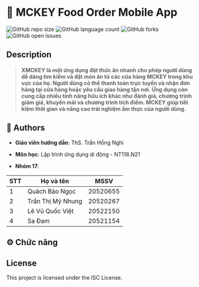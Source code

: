 # 📒 MCKEY Food Order Mobile App
![GitHub repo size](https://img.shields.io/github/repo-size/QuachNgoc/NT118.N21_Nhom17_MCKEYS?style=for-the-badge)
![GitHub language count](https://img.shields.io/github/languages/count/QuachNgoc/NT118.N21_Nhom17_MCKEYS?style=for-the-badge)
![GitHub forks](https://img.shields.io/github/forks/QuachNgoc/NT118.N21_Nhom17_MCKEYS?style=for-the-badge)
![GitHub open issues](https://img.shields.io/github/issues/QuachNgoc/NT118.N21_Nhom17_MCKEYS?style=for-the-badge)

## Description
> #### XMCKEY là một ứng dụng đặt thức ăn nhanh cho phép người dùng dễ dàng tìm kiếm và đặt món ăn từ các cửa hàng MCKEY trong khu vực của họ. Người dùng có thể thanh toán trực tuyến và nhận đơn hàng tại cửa hàng hoặc yêu cầu giao hàng tận nơi. Ứng dụng còn cung cấp nhiều tính năng hữu ích khác như đánh giá, chương trình giảm giá, khuyến mãi và chương trình tích điểm. MCKEY giúp tiết kiệm thời gian và nâng cao trải nghiệm ẩm thực của người dùng.


## 🧐 Authors
- **Giáo viên hướng dẫn**: ThS. Trần Hồng Nghi

- **Môn học**: Lập trình ứng dụng di động - NT118.N21

- **Nhóm 17**: 

| STT | Họ và tên | MSSV | 
|--------------|-------|------|
| 1 | Quách Bảo Ngọc | 20520655 |
| 2 | Trần Thị Mỹ Nhung | 20520267 |
| 3 | Lê Vũ Quốc Việt | 20522150 | 
| 4 | Sa Đam | 20521154 | 

## ⚙️ Chức năng


## License
This project is licensed under the ISC License.
